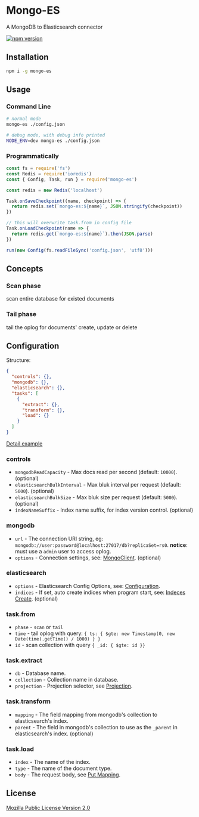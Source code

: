 # Mongo-ES

A MongoDB to Elasticsearch connector

[![npm version](https://badge.fury.io/js/mongo-es.svg)](https://badge.fury.io/js/mongo-es)

## Installation

```bash
npm i -g mongo-es
```

## Usage

### Command Line

```bash
# normal mode
mongo-es ./config.json

# debug mode, with debug info printed
NODE_ENV=dev mongo-es ./config.json
```

### Programmatically

```javascript
const fs = require('fs')
const Redis = require('ioredis')
const { Config, Task, run } = require('mongo-es')

const redis = new Redis('localhost')

Task.onSaveCheckpoint((name, checkpoint) => {
  return redis.set(`mongo-es:${name}`, JSON.stringify(checkpoint))
})

// this will overwrite task.from in config file
Task.onLoadCheckpoint(name => {
  return redis.get(`mongo-es:${name}`).then(JSON.parse)
})

run(new Config(fs.readFileSync('config.json', 'utf8')))
```

## Concepts

### Scan phase

scan entire database for existed documents

### Tail phase

tail the oplog for documents' create, update or delete

## Configuration

Structure:

```json
{
  "controls": {},
  "mongodb": {},
  "elasticsearch": {},
  "tasks": [
    {
      "extract": {},
      "transform": {},
      "load": {}
    }
  ]
}
```

[Detail example](https://github.com/jike-engineering/mongo-es/blob/master/examples/config.json)

### controls

- `mongodbReadCapacity` - Max docs read per second (default: `10000`). (optional)
- `elasticsearchBulkInterval` - Max bluk interval per request (default: `5000`). (optional)
- `elasticsearchBulkSize` - Max bluk size per request (default: `5000`). (optional)
- `indexNameSuffix` - Index name suffix, for index version control. (optional)

### mongodb

- `url` - The connection URI string, eg: `mongodb://user:password@localhost:27017/db?replicaSet=rs0`.
  **notice**: must use a `admin` user to access oplog.
- `options` - Connection settings, see: [MongoClient](http://mongodb.github.io/node-mongodb-native/2.1/api/MongoClient.html#.connect). (optional)

### elasticsearch

- `options` - Elasticsearch Config Options, see: [Configuration](https://www.elastic.co/guide/en/elasticsearch/client/javascript-api/current/configuration.html).
- `indices` - If set, auto create indices when program start, see: [Indeces Create](https://www.elastic.co/guide/en/elasticsearch/client/javascript-api/current/api-reference-5-0.html#api-indices-create-5-0). (optional)

### task.from

- `phase` - `scan` or `tail`
- `time` - tail oplog with query: `{ ts: { $gte: new Timestamp(0, new Date(time).getTime() / 1000) } }`
- `id` - scan collection with query `{ _id: { $gte: id }}`

### task.extract

- `db` - Database name.
- `collection` - Collection name in database.
- `projection` - Projection selector, see [Projection](https://docs.mongodb.com/manual/reference/operator/projection/).

### task.transform

- `mapping` - The field mapping from mongodb's collection to elasticsearch's index.
- `parent` - The field in mongodb's collection to use as the `_parent` in elasticsearch's index. (optional)

### task.load

- `index` - The name of the index.
- `type` - The name of the document type.
- `body` - The request body, see [Put Mapping](https://www.elastic.co/guide/en/elasticsearch/reference/5.x/indices-put-mapping.html).

## License

[Mozilla Public License Version 2.0](https://www.mozilla.org/en-US/MPL/2.0/)
